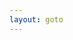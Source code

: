 ```yaml
---
layout: goto
---
```

<script>
    window.location.href = "{% link _posts/benghuai3/2018-7-15-honkaiimpact3.md %}"
</script>